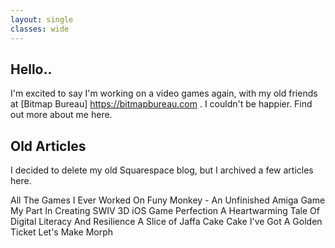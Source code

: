 ```yaml
---
layout: single
classes: wide
---
```


## Hello..

I'm excited to say I'm working on a video games again, with my old friends at [Bitmap Bureau] https://bitmapbureau.com . I couldn't be happier. Find out more about me here.

## Old Articles

I decided to delete my old Squarespace blog, but I archived a few articles here.

All The Games I Ever Worked On
Funy Monkey - An Unfinished Amiga Game
My Part In Creating SWIV 3D
iOS Game Perfection
A Heartwarming Tale Of Digital Literacy And Resilience
A Slice of Jaffa Cake Cake
I've Got A Golden Ticket
Let's Make Morph

